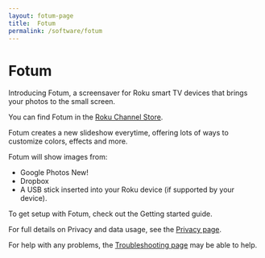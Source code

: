 ```yaml
---
layout: fotum-page
title:  Fotum
permalink: /software/fotum
---
```


#  Fotum

Introducing Fotum, a screensaver for Roku smart TV devices that brings your photos to the small screen.

You can find Fotum in the [Roku Channel Store](https://channelstore.roku.com/details/109033/fotumhttps://channelstore.roku.com/details/109033/fotum).

Fotum creates a new slideshow everytime, offering lots of ways to customize colors, effects and more.

Fotum will show images from:

- Google Photos New!
- Dropbox
- A USB  stick inserted into your Roku device (if supported by your device).

To get setup with Fotum, check out the Getting started guide.

For full details on Privacy and data usage, see the [Privacy page](/software/fotum/privacy).

For help with any problems, the [Troubleshooting page](/software/fotum/troubleshooting) may be able to help.